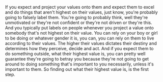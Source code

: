 If you expect and project your values onto them and expect them to excel and do things that aren't highest on their values, just know, you're probably going to falsely label them. You're going to probably think, well they're unmotivated or they're not confident or they're not driven or they're this. And you typically put labels on people whenever you project a value onto somebody that's not highest on their value. You can rely on your boy or girl to be doing or whatever gender it is, you can, you can rely on them to live according to their values. The higher their values dictates their destiny and determines how they perceive, decide and act. And if you expect them to do something outside, what their highest value is, you can pretty well guarantee they're going to betray you because they're not going to get around to doing something that's important to you necessarily, unless it's important to them. So finding out what their highest value is, is the first step.